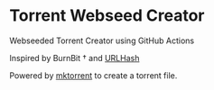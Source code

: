 # Torrent Webseed Creator
Webseeded Torrent Creator using GitHub Actions

Inspired by BurnBit † and [URLHash](http://www.urlhash.com/)

Powered by [mktorrent](https://github.com/Rudde/mktorrent) to create a torrent file.